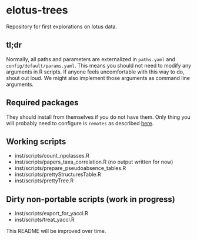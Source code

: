 # elotus-trees

Repository for first explorations on lotus data.

## tl;dr

Normally, all paths and parameters are externalized in `paths.yaml` and `config/default/params.yaml`.
This means you should not need to modify any arguments in R scripts.
If anyone feels uncomfortable with this way to do, shout out loud. 
We might also implement those arguments as command line arguments.

## Required packages

They should install from themselves if you do not have them.
Only thing you will probably need to configure is `remotes` as described [here](https://remotes.r-lib.org/).

## Working scripts

- inst/scripts/count_npclasses.R
- inst/scripts/papers_taxa_correlation.R (no output written for now)
- inst/scripts/prepare_pseudoabsence_tables.R
- inst/scripts/prettyStructuresTable.R
- inst/scripts/prettyTree.R

## Dirty non-portable scripts (work in progress)

- inst/scripts/export_for_yaccl.R
- inst/scripts/treat_yaccl.R

This README will be improved over time.
